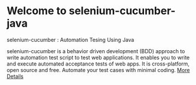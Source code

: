 Welcome to selenium-cucumber-java
=================

selenium-cucumber : Automation Tesing Using Java

selenium-cucumber is a behavior driven development (BDD) approach to write automation test script to test web applications.
It enables you to write and execute automated acceptance tests of web apps.
It is cross-platform, open source and free.
Automate your test cases with minimal coding.
[More Details](http://seleniumcucumber.info/)
